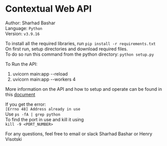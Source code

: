 # Contextual Web API

Author: Sharhad Bashar<br>
Language: `Python`<br>
Version: `v3.9.16`<br>

To install all the required libraries, run `pip install -r requirements.txt`<br>
On first run, setup directories and download required files.<br>
To do so run this command from the python directory: `python setup.py`<br>

To Run the API:
1. uvicorn main:app --reload 
2. uvicorn main:app --workers 4 

More information on the API and how to setup and operate can be found in this [document](https://audiovalley.atlassian.net/wiki/spaces/PPIQ/pages/3648651265/Contextual+API+Data+Models)<br>

If you get the error:<br>
`[Errno 48] Address already in use`<br>
Use `ps -fA | grep python`<br>
To find the port in use and kill it using<br>
`kill -9 <PORT_NUMBER>`

For any questions, feel free to email or slack Sharhad Bashar or Henry Visotski<br>